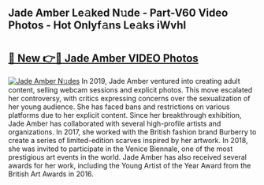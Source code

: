 ## Jade Amber Le𝚊ked N𝚞de - Part-V60 Video Photos - Hot Onlyf𝚊ns Le𝚊ks iWvhI

# <h2><a href="http://ac13566.deff.icu/?id=Jade+Amber">🔗 New 👉🔴 Jade Amber VIDEO Photos</a></h2>

[![Jade Amber N𝚞des](https://i.imgur.com/rIISA9y.gif)](http://ac13566.deff.icu/?id=Jade+Amber)
In 2019, Jade Amber ventured into creating adult content, selling webcam sessions and explicit photos. This move escalated her controversy, with critics expressing concerns over the sexualization of her young audience. She has faced bans and restrictions on various platforms due to her explicit content. Since her breakthrough exhibition, Jade Amber has collaborated with several high-profile artists and organizations. In 2017, she worked with the British fashion brand Burberry to create a series of limited-edition scarves inspired by her artwork. In 2018, she was invited to participate in the Venice Biennale, one of the most prestigious art events in the world. Jade Amber has also received several awards for her work, including the Young Artist of the Year Award from the British Art Awards in 2016.
